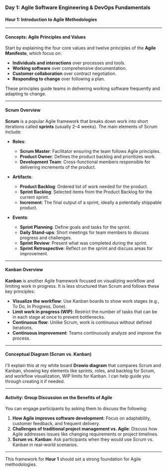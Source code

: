 ### **Day 1: Agile Software Engineering & DevOps Fundamentals**

#### **Hour 1: Introduction to Agile Methodologies**

---

#### **Concepts: Agile Principles and Values**

Start by explaining the four core values and twelve principles of the **Agile Manifesto**, which focus on:

- **Individuals and interactions** over processes and tools.
- **Working software** over comprehensive documentation.
- **Customer collaboration** over contract negotiation.
- **Responding to change** over following a plan.

These principles guide teams in delivering working software frequently and adapting to change.

---

#### **Scrum Overview**

**Scrum** is a popular Agile framework that breaks down work into short iterations called **sprints** (usually 2–4 weeks). The main elements of Scrum include:

- **Roles**: 
  - **Scrum Master**: Facilitator ensuring the team follows Agile principles.
  - **Product Owner**: Defines the product backlog and prioritizes work.
  - **Development Team**: Cross-functional members responsible for delivering increments of the product.
  
- **Artifacts**:
  - **Product Backlog**: Ordered list of work needed for the product.
  - **Sprint Backlog**: Selected items from the Product Backlog for the current sprint.
  - **Increment**: The final output of a sprint, ideally a potentially shippable product.

- **Events**:
  - **Sprint Planning**: Define goals and tasks for the sprint.
  - **Daily Stand-ups**: Short meetings for team members to discuss progress and challenges.
  - **Sprint Review**: Present what was completed during the sprint.
  - **Sprint Retrospective**: Reflect on the sprint and discuss areas for improvement.

---

#### **Kanban Overview**

**Kanban** is another Agile framework focused on visualizing workflow and limiting work in progress. It is less structured than Scrum and follows these key principles:

- **Visualize the workflow**: Use Kanban boards to show work stages (e.g., To Do, In Progress, Done).
- **Limit work in progress (WIP)**: Restrict the number of tasks that can be in each stage at once to prevent bottlenecks.
- **Continuous flow**: Unlike Scrum, work is continuous without defined iterations.
- **Continuous improvement**: Teams continuously analyze and improve the process.

---

#### **Conceptual Diagram (Scrum vs. Kanban)**

I'll explain this at my white board **Drawio diagram** that compares Scrum and Kanban, showing key elements like sprints, roles, and backlog for Scrum, and workflow visualization, WIP limits for Kanban. I can help guide you through creating it if needed.

---

#### **Activity: Group Discussion on the Benefits of Agile**

You can engage participants by asking them to discuss the following:

1. **How Agile improves software development**: Focus on adaptability, customer feedback, and frequent delivery.
2. **Challenges of traditional project management vs. Agile**: Discuss how Agile addresses issues like changing requirements or project timelines.
3. **Scrum vs. Kanban**: Ask participants when they would use Scrum vs. Kanban in real-world scenarios.

---

This framework for **Hour 1** should set a strong foundation for Agile methodologies. 
